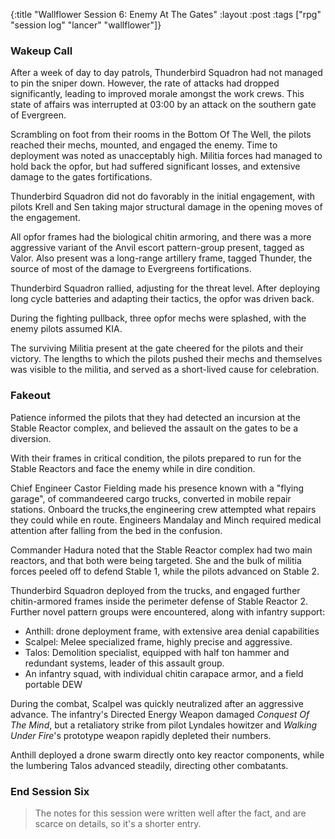 {:title "Wallflower Session 6: Enemy At The Gates"
:layout :post
:tags ["rpg" "session log" "lancer" "wallflower"]}

### Wakeup Call

After a week of day to day patrols, Thunderbird Squadron had not managed to pin the sniper down.
However, the rate of attacks had dropped significantly, leading to improved morale amongst the work crews. This state of affairs was interrupted at 03:00 by an attack on the southern gate of Evergreen.

Scrambling on foot from their rooms in the Bottom Of The Well, the pilots reached their mechs, mounted, and engaged the enemy. Time to deployment was noted as unacceptably high.
Militia forces had managed to hold back the opfor, but had suffered significant losses, and extensive damage to the gates fortifications.

Thunderbird Squadron did not do favorably in the initial engagement, with pilots Krell and Sen taking major structural damage in the opening moves of the engagement.

All opfor frames had the biological chitin armoring, and there was a more aggressive variant of the Anvil escort pattern-group present, tagged as Valor. Also present was a long-range artillery frame, tagged Thunder, the source of most of the damage to Evergreens fortifications.

Thunderbird Squadron rallied, adjusting for the threat level. After deploying long cycle batteries and adapting their tactics, the opfor was driven back.

During the fighting pullback, three opfor mechs were splashed, with the enemy pilots assumed KIA.

The surviving Militia present at the gate cheered for the pilots and their victory.
The lengths to which the pilots pushed their mechs and themselves was visible to the militia, and served as a short-lived cause for celebration.

### Fakeout

Patience informed the pilots that they had detected an incursion at the Stable Reactor complex, and believed the assault on the gates to be a diversion.

With their frames in critical condition, the pilots prepared to run for the Stable Reactors and face the enemy while in dire condition.

Chief Engineer Castor Fielding made his presence known with a "flying garage", of commandeered cargo trucks, converted in mobile repair stations.
Onboard the trucks,the engineering crew attempted what repairs they could while en route. Engineers Mandalay and Minch required medical attention after falling from the bed in the confusion.

Commander Hadura noted that the Stable Reactor complex had two main reactors, and that both were being targeted. She and the bulk of militia forces peeled off to defend Stable 1, while the pilots advanced on Stable 2.

Thunderbird Squadron deployed from the trucks, and engaged further chitin-armored frames inside the perimeter defense of Stable Reactor 2.
Further novel pattern groups were encountered, along with infantry support:

* Anthill: drone deployment frame, with extensive area denial capabilities
* Scalpel: Melee specialized frame, highly precise and aggressive.
* Talos: Demolition specialist, equipped with half ton hammer and redundant systems, leader of this assault group.
* An infantry squad, with individual chitin carapace armor, and a field portable DEW

During the combat, Scalpel was quickly neutralized after an aggressive advance. The infantry's Directed Energy Weapon damaged *Conquest Of The Mind*,
but a retaliatory strike from pilot Lyndales howitzer and *Walking Under Fire*'s prototype weapon rapidly depleted their numbers.

Anthill deployed a drone swarm directly onto key reactor components, while the lumbering Talos advanced steadily, directing other combatants.

### End Session Six

> The notes for this session were written well after the fact, and are scarce on details, so it's a shorter entry.